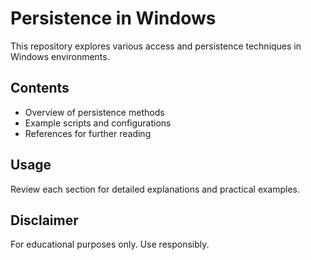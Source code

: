 # Persistence in Windows

This repository explores various access and persistence techniques in Windows environments.

## Contents

- Overview of persistence methods
- Example scripts and configurations
- References for further reading

## Usage

Review each section for detailed explanations and practical examples.

## Disclaimer

For educational purposes only. Use responsibly.
